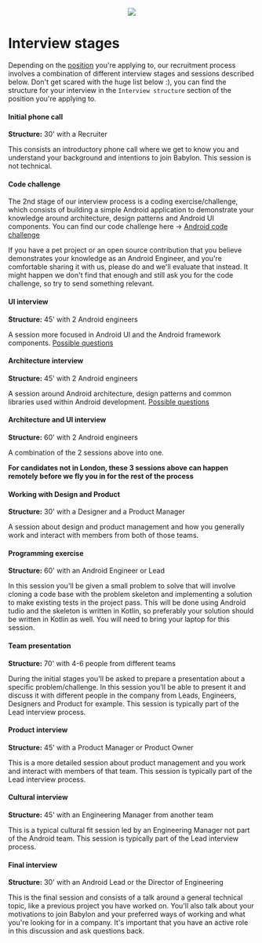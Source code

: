 <p align="center">
<img src="../logo.png">
</p>

Interview stages
==================================

Depending on the [position](./positions/open_positions.md) you're applying to, our
recruitment process involves a combination of different interview stages and
sessions described below. Don't get scared with the huge list below :), 
you can find the structure for your interview in the `Interview structure` 
section of the position you're applying to.

#### Initial phone call 

**Structure:** 30' with a Recruiter

This consists an introductory phone call where we get to 
know you and understand your background and intentions to join Babylon. 
This session is not technical.
 
#### Code challenge
The 2nd stage of our interview process is a coding exercise/challenge, which 
consists of building a simple Android application to demonstrate your knowledge 
around architecture, design patterns and Android UI components.
You can find our code challenge here -> [Android code challenge](code_challenge.md)

If you have a pet project or an open source contribution that you believe 
demonstrates your knowledge as an Android Engineer, and you're comfortable 
sharing it with us, please do and we'll evaluate that instead. It might 
happen we don't find that enough and still ask you for the code challenge, 
so try to send something relevant.

#### UI interview

**Structure:** 45' with 2 Android engineers

A session more focused in Android UI and the Android framework 
components. [Possible questions](design_questions.md)

#### Architecture interview

**Structure:** 45' with 2 Android engineers

A session around Android architecture, design patterns and common libraries used 
within Android development. [Possible questions](architecture_questions.md)

#### Architecture and UI interview

**Structure:** 60' with 2 Android engineers

A combination of the 2 sessions above into one.

**For candidates not in London, these 3 sessions above can happen remotely 
before we fly you in for the rest of the process**

#### Working with Design and Product

**Structure:** 30' with a Designer and a Product Manager

A session about design and product management and how
you generally work and interact with members from both of those teams. 

#### Programming exercise

**Structure:** 60' with an Android Engineer or Lead

In this session you'll be given a small problem to solve that will involve 
cloning a code base with the problem skeleton and implementing a solution 
to make existing tests in the project pass. This will be done using Android 
tudio and the skeleton is written in Kotlin, so preferably your solution
should be written in Kotlin as well. You will need to bring your laptop 
for this session.

#### Team presentation

**Structure:** 70' with 4-6 people from different teams

During the initial stages you'll be asked to prepare a presentation about
a specific problem/challenge. In this session you'll be able to present it
and discuss it with different people in the company from Leads, Engineers,
Designers and Product for example. This session is typically part of the
Lead interview process.

#### Product interview

**Structure:** 45' with a Product Manager or Product Owner

This is a more detailed session about product management and you work and
interact with members of that team. This session is typically part of the
Lead interview process.

#### Cultural interview

**Structure:** 45' with an Engineering Manager from another team

This is a typical cultural fit session led by an Engineering Manager not
part of the Android team. This session is typically part of the
Lead interview process.

#### Final interview

**Structure:** 30' with an Android Lead or the Director of Engineering

This is the final session and consists of a talk around a general technical 
topic, like a previous project you have worked on. You'll also talk about
your motivations to join Babylon and your preferred ways of working and 
what you're looking for in a company. It's important that you have an 
active role in this discussion and ask questions back.
